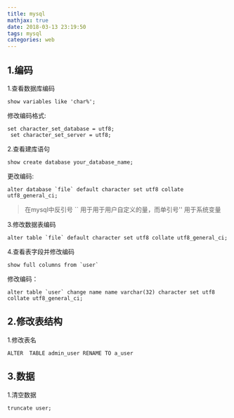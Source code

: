 ```yaml
---
title: mysql
mathjax: true
date: 2018-03-13 23:19:50
tags: mysql
categories: web
---
```

## 1.编码
1.查看数据库编码
```
show variables like 'char%';
```
修改编码格式:
```
set character_set_database = utf8;
 set character_set_server = utf8;
```
2.查看建库语句
```
show create database your_database_name;
```
更改编码:
```
alter database `file` default character set utf8 collate utf8_general_ci;
```
> 在mysql中反引号 \`\` 用于用于用户自定义的量，而单引号'' 用于系统变量

3.修改数据表编码
```
alter table `file` default character set utf8 collate utf8_general_ci;
```
4.查看表字段并修改编码
 ```
show full columns from `user`
 ```
 修改编码：
 ```
 alter table `user` change name name varchar(32) character set utf8 collate utf8_general_ci;
 ```
 ## 2.修改表结构
 1.修改表名
 ```
 ALTER  TABLE admin_user RENAME TO a_user
 ```
 ## 3.数据
 1.清空数据
 ```
 truncate user;
 ```